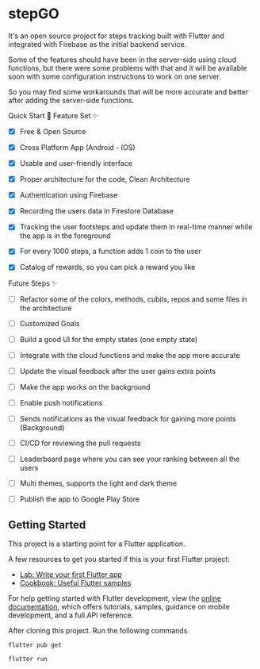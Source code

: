 # stepGO

It's an open source project for steps tracking built with Flutter and integrated with Firebase as the initial backend service.

Some of the features should have been in the server-side using cloud functions, but there were some problems with that and it will be available soon with some configuration instructions to work on one server.

So you may find some workarounds that will be more accurate and better after adding the server-side functions.

Quick Start 🚀
Feature Set ✨
- [x] Free & Open Source
- [x] Cross Platform App (Android - IOS)
- [x] Usable and user-friendly interface
- [x] Proper architecture for the code, Clean Architecture
- [x] Authentication using Firebase
- [x] Recording the users data in Firestore Database
- [x] Tracking the user footsteps and update them in real-time manner while the app is in the foreground
- [x] For every 1000 steps, a function adds 1 coin to the user
- [x] Catalog of rewards, so you can pick a reward you like


Future Steps ✨
- [ ] Refactor some of the colors, methods, cubits, repos and some files in the architecture
- [ ] Customized Goals
- [ ] Build a good UI for the empty states (one empty state)
- [ ] Integrate with the cloud functions and make the app more accurate
- [ ] Update the visual feedback after the user gains extra points
- [ ] Make the app works on the background
- [ ] Enable push notifications
- [ ] Sends notifications as the visual feedback for gaining more points (Background)
- [ ] CI/CD for reviewing the pull requests
- [ ] Leaderboard page where you can see your ranking between all the users
- [ ] Multi themes, supports the light and dark theme
- [ ] Publish the app to Google Play Store


## Getting Started



This project is a starting point for a Flutter application.

A few resources to get you started if this is your first Flutter project:

- [Lab: Write your first Flutter app](https://docs.flutter.dev/get-started/codelab)
- [Cookbook: Useful Flutter samples](https://docs.flutter.dev/cookbook)

For help getting started with Flutter development, view the
[online documentation](https://docs.flutter.dev/), which offers tutorials,
samples, guidance on mobile development, and a full API reference.

After cloning this project. Run the following commands

```
flutter pub get
```  

```
flutter run
```  
